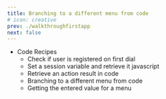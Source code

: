 ```yaml
---
title: Branching to a different menu from code
# icon: creative
prev: ./walkthroughfirstapp
next: false
---
```




- Code Recipes
    - Check if user is registered on first dial
    - Set a session variable and retrieve it javascript
    - Retrieve an action result in code
    - Branching to a different menu from code
    - Getting the entered value for a menu